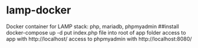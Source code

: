 # lamp-docker
Docker container for LAMP stack: php, mariadb, phpmyadmin
##install
docker-compose up -d
put index.php file into root of app folder
access to app with http://localhost/
access to phpmyadmin with http://localhost:8080/
